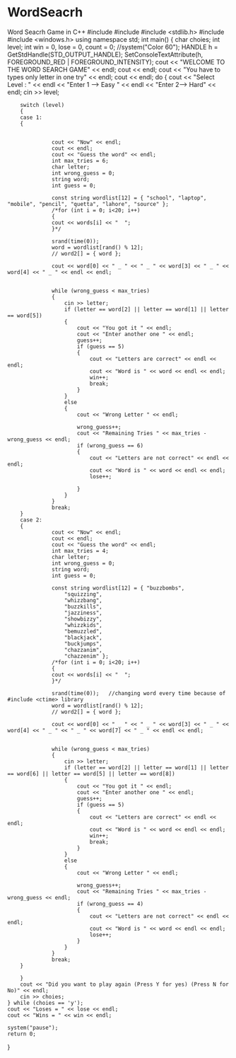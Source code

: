# WordSeacrh
Word Seacrh Game in C++
#include <iostream>
#include <string>
#include <stdlib.h>
#include <ctime>
#include <windows.h>
using namespace std;
int main()
{
	char choies;
	int level;
	int win = 0, lose = 0, count = 0;
	//system("Color 60");
	HANDLE h = GetStdHandle(STD_OUTPUT_HANDLE);
	SetConsoleTextAttribute(h, FOREGROUND_RED | FOREGROUND_INTENSITY);
	cout << "WELCOME TO THE WORD SEARCH GAME" << endl;
	cout << endl;
	cout << "You have to types only letter in one try" << endl;
	cout << endl;
	do
	{
		cout << "Select Level : " << endl << "Enter 1 --> Easy " << endl << "Enter 2--> Hard" << endl;
		cin >> level;

		switch (level)
		{
		case 1:
		{


				  cout << "Now" << endl;
				  cout << endl;
				  cout << "Guess the word" << endl;
				  int max_tries = 6;
				  char letter;
				  int wrong_guess = 0;
				  string word;
				  int guess = 0;

				  const string wordlist[12] = { "school", "laptop", "mobile", "pencil", "quetta", "lahore", "source" };
				  /*for (int i = 0; i<20; i++)
				  {
				  cout << words[i] << "  ";
				  }*/

				  srand(time(0));
				  word = wordlist[rand() % 12];
				  // word2[] = { word };

				  cout << word[0] << " _ " << " _ " << word[3] << " _ " << word[4] << " _ " << endl << endl;


				  while (wrong_guess < max_tries)
				  {
					  cin >> letter;
					  if (letter == word[2] || letter == word[1] || letter == word[5])
					  {
						  cout << "You got it " << endl;
						  cout << "Enter another one " << endl;
						  guess++;
						  if (guess == 5)
						  {
							  cout << "Letters are correct" << endl << endl;
							  cout << "Word is " << word << endl << endl;
							  win++;
							  break;
						  }
					  }
					  else
					  {
						  cout << "Wrong Letter " << endl;

						  wrong_guess++;
						  cout << "Remaining Tries " << max_tries - wrong_guess << endl;
						  if (wrong_guess == 6)
						  {
							  cout << "Letters are not correct" << endl << endl;
							  cout << "Word is " << word << endl << endl;
							  lose++;

						  }
					  }
				  }
				  break;
		}
		case 2:
		{
				  cout << "Now" << endl;
				  cout << endl;
				  cout << "Guess the word" << endl;
				  int max_tries = 4;
				  char letter;
				  int wrong_guess = 0;
				  string word;
				  int guess = 0;

				  const string wordlist[12] = { "buzzbombs",
					  "squizzing",
					  "whizzbang",
					  "buzzkills",
					  "jazziness",
					  "showbizzy",
					  "whizzkids",
					  "bemuzzled",
					  "blackjack",
					  "buckjumps",
					  "chazzanim",
					  "chazzenim" };
				  /*for (int i = 0; i<20; i++)
				  {
				  cout << words[i] << "  ";
				  }*/

				  srand(time(0));   //changing word every time because of #include <ctime> library
				  word = wordlist[rand() % 12];
				  // word2[] = { word };

				  cout << word[0] << " _ " << " _ " << word[3] << " _ " << word[4] << " _ " << " _ " << word[7] << " _ " << endl << endl;


				  while (wrong_guess < max_tries)
				  {
					  cin >> letter;
					  if (letter == word[2] || letter == word[1] || letter == word[6] || letter == word[5] || letter == word[8])
					  {
						  cout << "You got it " << endl;
						  cout << "Enter another one " << endl;
						  guess++;
						  if (guess == 5)
						  {
							  cout << "Letters are correct" << endl << endl;
							  cout << "Word is " << word << endl << endl;
							  win++;
							  break;
						  }
					  }
					  else
					  {
						  cout << "Wrong Letter " << endl;

						  wrong_guess++;
						  cout << "Remaining Tries " << max_tries - wrong_guess << endl;
						  if (wrong_guess == 4)
						  {
							  cout << "Letters are not correct" << endl << endl;
							  cout << "Word is " << word << endl << endl;
							  lose++;
						  }
					  }
				  }
				  break;
		}

		}
		cout << "Did you want to play again (Press Y for yes) (Press N for No)" << endl;
		cin >> choies;
	} while (choies == 'y');
	cout << "Loses = " << lose << endl;
	cout << "Wins = " << win << endl;

	system("pause");
	return 0;
}
